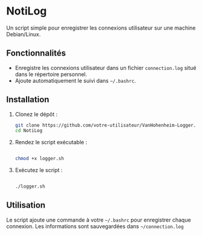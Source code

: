 # NotiLog

Un script simple pour enregistrer les connexions utilisateur sur une machine Debian/Linux.

## Fonctionnalités

- Enregistre les connexions utilisateur dans un fichier `connection.log` situé dans le répertoire personnel.
- Ajoute automatiquement le suivi dans `~/.bashrc`.

## Installation

1. Clonez le dépôt :

  
     ```bash
     git clone https://github.com/votre-utilisateur/VanHohenheim-Logger.git
     cd NotiLog


2. Rendez le script exécutable :

      ```bash
      
      chmod +x logger.sh
      
      ```

3. Exécutez le script :
  
      ```bash
      
      ./logger.sh
      
      ```


## Utilisation

Le script ajoute une commande à votre `~/.bashrc` pour enregistrer chaque connexion. Les informations sont sauvegardées dans `~/connection.log`
